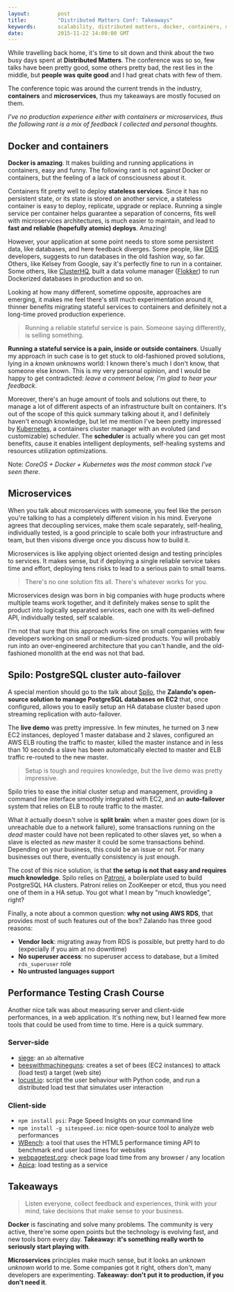 ```yaml
---
layout:         post
title:          "Distributed Matters Conf: Takeaways"
keywords:       scalability, distributed matters, docker, containers, microservices
date:           2015-11-22 14:00:00 GMT
---
```



While travelling back home, it's time to sit down and think about the two busy days spent at **Distributed Matters**. The conference was so so, few talks have been pretty good, some others pretty bad, the rest lies in the middle, but **people was quite good** and I had great chats with few of them.

The conference topic was around the current trends in the industry, **containers** and **microservices**, thus my takeaways are mostly focused on them.

*I've no production experience either with containers or microservices, thus the following rant is a mix of feedback I collected and personal thoughts.*


## Docker and containers

**Docker is amazing**. It makes building and running applications in containers, easy and funny. The following rant is not against Docker or containers, but the feeling of a lack of consciousness about it.

Containers fit pretty well to deploy **stateless services**. Since it has no persistent state, or its state is stored on another service, a stateless container is easy to deploy, replicate, upgrade or replace. Running a single service per container helps guarantee a separation of concerns, fits well with microservices architectures, is much easier to maintain, and lead to **fast and reliable (hopefully atomic) deploys**. Amazing!

However, your application at some point needs to store some persistent data, like databases, and here feedback diverges. Some people, like [DEIS](http://deis.io/) developers, suggests to run databases in the old fashion way, so far. Others, like Kelsey from Google, say it's perfectly fine to run in a container. Some others, like [ClusterHQ](https://clusterhq.com/), built a data volume manager ([Flokker](https://github.com/ClusterHQ/flocker)) to run Dockerized databases in production and so on.

Looking at how many different, sometime opposite, approaches are emerging, it makes me feel there's still much experimentation around it, thinner benefits migrating stateful services to containers and definitely not a long-time proved production experience.

> Running a reliable stateful service is pain. Someone saying differently, is selling something.

**Running a stateful service is a pain, inside or outside containers**. Usually my approach in such case is to get stuck to old-fashioned proved solutions, lying in a *known unknowns* world: I known there's much I don't know, that someone else known. This is my very personal opinion, and I would be happy to get contradicted: *leave a comment below, I'm glad to hear your feedback*.

Moreover, there's an huge amount of tools and solutions out there, to manage a lot of different aspects of an infrastructure built on containers. It's out of the scope of this quick summary talking about it, and I definitely haven't enough knowledge, but let me mention I've been pretty impressed by [Kubernetes](http://kubernetes.io/), a containers cluster manager with an evoluted (and customizable) scheduler. The **scheduler** is actually where you can get most benefits, cause it enables intelligent deployments, self-healing systems and resources utilization optimizations.

Note: *CoreOS + Docker + Kubernetes was the most common stack I've seen there*.


## Microservices

When you talk about microservices with someone, you feel like the person you're talking to has a completely different vision in his mind. Everyone agrees that decoupling services, make them scale separately, self-healing, individually tested, is a good principle to scale both your infrastructure and team, but then visions diverge once you discuss how to build it.

Microservices is like applying object oriented design and testing principles to services. It makes sense, but if deploying a single reliable service takes time and effort, deploying tens risks to lead to a serious pain to small teams.

> There's no one solution fits all. There's whatever works for you.

Microservices design was born in big companies with huge products where multiple teams work together, and it definitely makes sense to split the product into logically separated services, each one with its well-defined API, individually tested, self scalable.

I'm not that sure that this approach works fine on small companies with few developers working on small or medium-sized products. You will probably run into an over-engineered architecture that you can't handle, and the old-fashioned monolith at the end was not that bad.


## Spilo: PostgreSQL cluster auto-failover

A special mention should go to the talk about [Spilo](https://github.com/zalando/spilo), the **Zalando's open-source solution to manage PostgreSQL databases on EC2** that, once configured, allows you to easily setup an HA database cluster based upon streaming replication with auto-failover.

The **live demo** was pretty impressive. In few minutes, he turned on 3 new EC2 instances, deployed 1 master database and 2 slaves, configured an AWS ELB routing the traffic to master, killed the master instance and in less than 10 seconds a slave has been automatically elected to master and ELB traffic re-routed to the new master.

> Setup is tough and requires knowledge, but the live demo was pretty impressive.

Spilo tries to ease the initial cluster setup and management, providing a command line interface smoothly integrated with EC2, and an **auto-failover** system that relies on ELB to route traffic to the master.

What it actually doesn't solve is **split brain**: when a master goes down (or is unreachable due to a network failure), some transactions running on the *dead* master could have not been replicated to other slaves yet, so when a slave is elected as *new* master it could be some transactions behind. Depending on your business, this could be an issue or not. For many businesses out there, eventually consistency is just enough.

The cost of this nice solution, is that **the setup is not that easy and requires much knowledge**. Spilo relies on [Patroni](https://github.com/zalando/patroni), a boilerplate used to build PostgreSQL HA clusters. Patroni relies on ZooKeeper or etcd, thus you need one of them in a HA setup. You got what I mean by "much knowledge", right?

Finally, a note about a common question: **why not using AWS RDS**, that provides most of such features out of the box? Zalando has three good reasons:

- **Vendor lock**: migrating away from RDS is possible, but pretty hard to do (expecially if you aim at no downtime)
- **No superuser access**: no superuser access to database, but a limited `rds_superuser` role
- **No untrusted languages support**



## Performance Testing Crash Course

Another nice talk was about measuring server and client-side performances, in a web application. It's nothing new, but I learned few more tools that could be used from time to time. Here is a quick summary.

### Server-side

- [siege](https://github.com/JoeDog/siege): an `ab` alternative
- [beeswithmachineguns](https://github.com/newsapps/beeswithmachineguns): creates a set of bees (EC2 instances) to attack (load test) a target (web site)
- [locust.io](http://locust.io/): script the user behaviour with Python code, and run a distributed load test that simulates user interaction

### Client-side

- `npm install psi`: Page Speed Insights on your command line
- `npm install -g sitespeed.io`: nice open-source tool to analyze web performances
- [WBench](https://github.com/desktoppr/wbench): a tool that uses the HTML5 performance timing API to benchmark end user load times for websites
- [webpagetest.org](http://www.webpagetest.org): check page load time from any browser / any location
- [Apica](https://www.apicasystem.com): load testing as a service



## Takeaways

> Listen everyone, collect feedback and experiences, think with your mind, take decisions that make sense to your business.

**Docker** is fascinating and solve many problems. The community is very active, there're some open points but the technology is evolving fast, and new tools born every day. **Takeaway: it's something really worth to seriously start playing with**.

**Microservices** principles make much sense, but it looks an *unknown unknown* world to me. Some companies got it right, others don't, many developers are experimenting. **Takeaway: don't put it to production, if you don't need it**.

